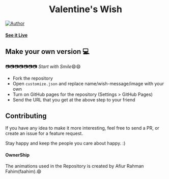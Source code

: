 <h1 align="center">
    Valentine's Wish
</h1>

[![Author](https://img.shields.io/badge/author-GovindCodes-green)](h)

#### [See it Live](https://govindcodes.github.io/ValentineWish/)

## Make your own version :computer:

:camera::camera::camera::camera::camera::camera::camera:
_Start with Smile_:smile::smile:

-   Fork the repository
-   Open `customize.json` and replace name/wish-message/image with your own
-   Turn on GitHub pages for the repository (Settings > GitHub Pages)
-   Send the URL that you get at the above step to your friend

## Contributing

If you have any idea to make it more interesting, feel free to send a PR, or create an issue for a feature request.

Stay happy and keep the people you care about happy. :)

#### OwnerShip

The animations used in the Repository is created by Afiur Rahman Fahim(faahim).:smile:
